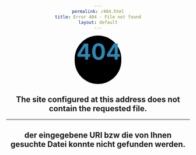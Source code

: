 ```yaml
---
permalink: /404.html
title: Error 404 - File not found
layout: default
---
```

<style> 
body { text-align: center; } 

#kuller {
 margin: auto;
 width: 125px;
 height: 125px;
 background-color: #000 !important;
 color: #2d87b5 !important;
 border-radius: 360px;
 text-align: center;
 vertical-align: middle;
 font-size: 60px;
 padding-top: 8px;
 padding-left: 3px; 
} 
</style> 

<h1 id="kuller" class="genericon genericon-404">404</h1>
<h2>The site configured at this address does not contain the requested file.</h2> 
<hr> 
<h2>der eingegebene URI bzw die von Ihnen gesuchte Datei konnte nicht gefunden werden.</h2>
